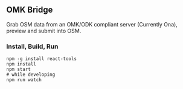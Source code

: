 ## OMK Bridge

Grab OSM data from an OMK/ODK compliant server (Currently Ona), preview and submit into OSM.

### Install, Build, Run

    npm -g install react-tools
    npm install
    npm start
    # while developing
    npm run watch
